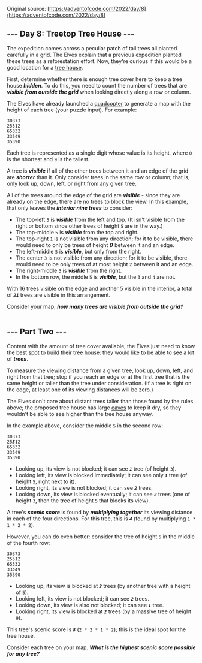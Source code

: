 Original source: [https://adventofcode.com/2022/day/8](https://adventofcode.com/2022/day/8)

## --- Day 8: Treetop Tree House ---

The expedition comes across a peculiar patch of tall trees all planted carefully in a grid. The Elves explain that a previous expedition planted these trees as a reforestation effort. Now, they're curious if this would be a good location for a [tree house](https://en.wikipedia.org/wiki/Tree_house).

First, determine whether there is enough tree cover here to keep a tree house <em><strong><strong>hidden</strong></strong></em>. To do this, you need to count the number of trees that are <em><strong><strong>visible from outside the grid</strong></strong></em> when looking directly along a row or column.

The Elves have already launched a [quadcopter](https://en.wikipedia.org/wiki/Quadcopter) to generate a map with the height of each tree (<span title="The Elves have already launched a quadcopter (your puzzle input).">your puzzle input</span>). For example:

<pre>
<code>30373
25512
65332
33549
35390</code>
</pre>

Each tree is represented as a single digit whose value is its height, where <code>0</code> is the shortest and <code>9</code> is the tallest.

A tree is <em><strong><strong>visible</strong></strong></em> if all of the other trees between it and an edge of the grid are <em><strong><strong>shorter</strong></strong></em> than it. Only consider trees in the same row or column; that is, only look up, down, left, or right from any given tree.

All of the trees around the edge of the grid are <em><strong><strong>visible</strong></strong></em> - since they are already on the edge, there are no trees to block the view. In this example, that only leaves the <em><strong><strong>interior nine trees</strong></strong></em> to consider:

<ul>
    <li>
        The top-left <code>5</code> is <em><strong><strong>visible</strong></strong></em> from the left and top. (It isn't visible from the right or bottom since other trees of height <code>5</code> are in the way.)
    </li>
    <li>
        The top-middle <code>5</code> is <em><strong><strong>visible</strong></strong></em> from the top and right.
    </li>
    <li>
        The top-right <code>1</code> is not visible from any direction; for it to be visible, there would need to only be trees of height <em><strong><strong>0</strong></strong></em> between it and an edge.
    </li>
    <li>
        The left-middle <code>5</code> is <em><strong><strong>visible</strong></strong></em>, but only from the right.
    </li>
    <li>
        The center <code>3</code> is not visible from any direction; for it to be visible, there would need to be only trees of at most height <code>2</code> between it and an edge.
    </li>
    <li>
        The right-middle <code>3</code> is <em><strong><strong>visible</strong></strong></em> from the right.
    </li>
    <li>
        In the bottom row, the middle <code>5</code> is <em><strong><strong>visible</strong></strong></em>, but the <code>3</code> and <code>4</code> are not.
    </li>
</ul>

With 16 trees visible on the edge and another 5 visible in the interior, a total of <code><em><strong><strong>21</strong></strong></em></code> trees are visible in this arrangement.

Consider your map; <em><strong><strong>how many trees are visible from outside the grid?</strong></strong></em>
</br>
</br>

## --- Part Two ---

Content with the amount of tree cover available, the Elves just need to know the best spot to build their tree house: they would like to be able to see a lot of <em><strong>trees</strong></em>.

To measure the viewing distance from a given tree, look up, down, left, and right from that tree; stop if you reach an edge or at the first tree that is the same height or taller than the tree under consideration. (If a tree is right on the edge, at least one of its viewing distances will be zero.)

The Elves don't care about distant trees taller than those found by the rules above; the proposed tree house has large [eaves](https://en.wikipedia.org/wiki/Eaves) to keep it dry, so they wouldn't be able to see higher than the tree house anyway.

In the example above, consider the middle <code>5</code> in the second row:

<pre>
<code>30373
25<em><strong>5</strong></em>12
65332
33549
35390</code>
</pre>

<ul>
    <li>
        Looking up, its view is not blocked; it can see <code><em><strong>1</strong></em></code> tree (of height <code>3</code>).
    </li>
    <li>
        Looking left, its view is blocked immediately; it can see only <code><em><strong>1</strong></em></code> tree (of height <code>5</code>, right next to it).
    </li>
    <li>
        Looking right, its view is not blocked; it can see <code><em><strong>2</strong></em></code> trees.
    </li>
    <li>
        Looking down, its view is blocked eventually; it can see <code><em><strong>2</strong></em></code> trees (one of height <code>3</code>, then the tree of height <code>5</code> that blocks its view).
    </li>
</ul>

A tree's <em><strong>scenic score</strong></em> is found by <em><strong>multiplying together</strong></em> its viewing distance in each of the four directions. For this tree, this is <code><em><strong>4</strong></em></code> (found by multiplying <code>1 * 1 * 2 * 2</code>).

However, you can do even better: consider the tree of height <code>5</code> in the middle of the fourth row:

<pre>
<code>30373
25512
65332
33<em><strong>5</strong></em>49
35390</code>
</pre>

<ul>
    <li>
        Looking up, its view is blocked at <code><em><strong>2</strong></em></code> trees (by another tree with a height of <code>5</code>).
    </li>
    <li>
        Looking left, its view is not blocked; it can see <code><em><strong>2</strong></em></code> trees.
    </li>
    <li>
        Looking down, its view is also not blocked; it can see <code><em><strong>1</strong></em></code> tree.
    </li>
    <li>
        Looking right, its view is blocked at <code><em><strong>2</strong></em></code> trees (by a massive tree of height <code>9</code>).
    </li>
</ul>

This tree's scenic score is <code><em><strong>8</strong></em></code> (<code>2 * 2 * 1 * 2</code>); this is the ideal spot for the tree house.

Consider each tree on your map. <em><strong>What is the highest scenic score possible for any tree?</strong></em>
